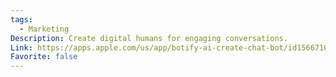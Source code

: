 ```yaml
---
tags:
  - Marketing
Description: Create digital humans for engaging conversations.
Link: https://apps.apple.com/us/app/botify-ai-create-chat-bot/id1566710178
Favorite: false
---
```


